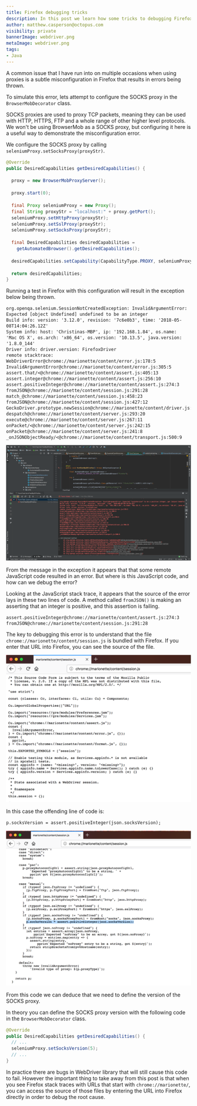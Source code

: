 ```yaml
---
title: Firefox debugging tricks
description: In this post we learn how some tricks to debugging Firefox JavaScript stack traces.
author: matthew.casperson@octopus.com
visibility: private
bannerImage: webdriver.png
metaImage: webdriver.png
tags:
- Java
---
```


A common issue that I have run into on multiple occasions when using proxies is a subtle misconfiguration in Firefox that results in errors being thrown.

To simulate this error, lets attempt to configure the SOCKS proxy in the `BrowserMobDecorator` class.

SOCKS proxies are used to proxy TCP packets, meaning they can be used with HTTP, HTTPS, FTP and a whole range of other higher level protocols. We won't be using BrowserMob as a SOCKS proxy, but configuring it here is a useful way to demonstrate the misconfiguration error.

We configure the SOCKS proxy by calling `seleniumProxy.setSocksProxy(proxyStr)`.

```java
@Override
public DesiredCapabilities getDesiredCapabilities() {

  proxy = new BrowserMobProxyServer();

  proxy.start(0);

  final Proxy seleniumProxy = new Proxy();
  final String proxyStr = "localhost:" + proxy.getPort();
  seleniumProxy.setHttpProxy(proxyStr);
  seleniumProxy.setSslProxy(proxyStr);
  seleniumProxy.setSocksProxy(proxyStr);

  final DesiredCapabilities desiredCapabilities =
    getAutomatedBrowser().getDesiredCapabilities();

  desiredCapabilities.setCapability(CapabilityType.PROXY, seleniumProxy);

  return desiredCapabilities;
}
```

Running a test in Firefox with this configuration will result in the exception below being thrown.

```
org.openqa.selenium.SessionNotCreatedException: InvalidArgumentError: Expected [object Undefined] undefined to be an integer
Build info: version: '3.12.0', revision: '7c6e0b3', time: '2018-05-08T14:04:26.12Z'
System info: host: 'Christinas-MBP', ip: '192.168.1.84', os.name:
'Mac OS X', os.arch: 'x86_64', os.version: '10.13.5', java.version: '1.8.0_144'
Driver info: driver.version: FirefoxDriver
remote stacktrace: WebDriverError@chrome://marionette/content/error.js:178:5
InvalidArgumentError@chrome://marionette/content/error.js:305:5
assert.that/<@chrome://marionette/content/assert.js:405:13
assert.integer@chrome://marionette/content/assert.js:256:10
assert.positiveInteger@chrome://marionette/content/assert.js:274:3
fromJSON@chrome://marionette/content/session.js:291:28
match_@chrome://marionette/content/session.js:458:23
fromJSON@chrome://marionette/content/session.js:427:12
GeckoDriver.prototype.newSession@chrome://marionette/content/driver.js:693:25
despatch@chrome://marionette/content/server.js:293:20
execute@chrome://marionette/content/server.js:267:11
onPacket/<@chrome://marionette/content/server.js:242:15
onPacket@chrome://marionette/content/server.js:241:8
_onJSONObjectReady/<@chrome://marionette/content/transport.js:500:9
```

![](./image1.png)

From the message in the exception it appears that that some remote JavaScript code resulted in an error. But where is this JavaScript code, and how can we debug the error?

Looking at the JavaScript stack trace, it appears that the source of the error lays in these two lines of code. A method called `fromJSON()` is making an asserting that an integer is positive, and this assertion is failing.

```
assert.positiveInteger@chrome://marionette/content/assert.js:274:3
fromJSON@chrome://marionette/content/session.js:291:28
```

The key to debugging this error is to understand that the file `chrome://marionette/content/session.js` is bundled with Firefox. If you enter that URL into Firefox, you can see the source of the file.

![](./image2.png)

In this case the offending line of code is:

```
p.socksVersion = assert.positiveInteger(json.socksVersion);
```

![](./image3.png)

From this code we can deduce that we need to define the version of the SOCKS proxy.

In theory you can define the SOCKS proxy version with the following code in the `BrowserMobDecorator` class.

```java
@Override
public DesiredCapabilities getDesiredCapabilities() {
  // ...
  seleniumProxy.setSocksVersion(5);
  // ...
}
```

In practice there are bugs in WebDriver library that will still cause this code to fail. However the important thing to take away from this post is that when you see Firefox stack traces with URLs that start with `chrome://marionette/`, you can access the source of those files by entering the URL into Firefox directly in order to debug the root cause.

